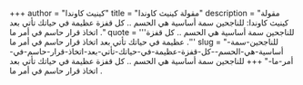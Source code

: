 +++
author = "كينيث كاوندا"
title = "مقولة كينيث كاوندا"
description = "مقولة كينيث كاوندا: للناجحين سمة أساسية هي الحسم .. كل قفزة عظيمة في حياتك تأتي بعد اتخاذ قرار حاسم في أمر ما ."
quote = '''للناجحين سمة أساسية هي الحسم .. كل قفزة عظيمة في حياتك تأتي بعد اتخاذ قرار حاسم في أمر ما .''' 
slug = "للناجحين-سمة-أساسية-هي-الحسم--كل-قفزة-عظيمة-في-حياتك-تأتي-بعد-اتخاذ-قرار-حاسم-في-أمر-ما-"
+++
للناجحين سمة أساسية هي الحسم .. كل قفزة عظيمة في حياتك تأتي بعد اتخاذ قرار حاسم في أمر ما .
